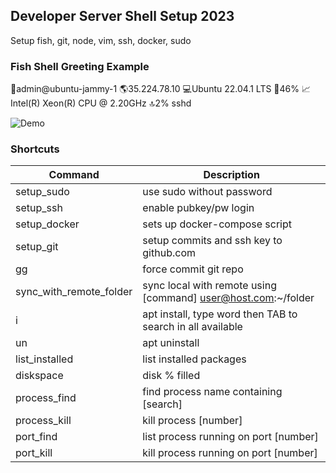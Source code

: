 ## Developer Server Shell Setup 2023

Setup fish, git, node, vim, ssh, docker, sudo


### Fish Shell Greeting Example

👤admin@ubuntu-jammy-1 🌎35.224.78.10 💻Ubuntu 22.04.1 LTS 📁46% 📈Intel(R) Xeon(R) CPU @ 2.20GHz 🔝2% sshd

![Demo](https://i.imgur.com/pMGAyFs.gif)


### Shortcuts

| Command | Description |
| --- | --- |
|setup_sudo | use sudo without password|
|setup_ssh | enable pubkey/pw login|
|setup_docker | sets up docker-compose script|
|setup_git | setup commits and ssh key to github.com|
|gg | force commit git repo|
|sync_with_remote_folder | sync local with remote using [command] user@host.com:~/folder|
|i | apt install, type word then TAB to search in all available|
|un | apt uninstall|
|list_installed | list installed packages |
|diskspace |  disk % filled|
|process_find | find process name containing [search]|
|process_kill | kill process [number]|
|port_find | list process running on port [number]|
|port_kill | kill process running on port [number] |

